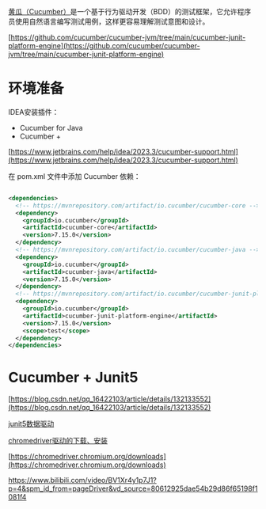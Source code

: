 [黄瓜（Cucumber）](https://cucumber.io/)是一个基于行为驱动开发（BDD）的测试框架，它允许程序员使用自然语言编写测试用例，这样更容易理解测试意图和设计。

[https://github.com/cucumber/cucumber-jvm/tree/main/cucumber-junit-platform-engine](https://github.com/cucumber/cucumber-jvm/tree/main/cucumber-junit-platform-engine)

# 环境准备

IDEA安装插件：

* Cucumber for Java
* Cucumber +

[https://www.jetbrains.com/help/idea/2023.3/cucumber-support.html](https://www.jetbrains.com/help/idea/2023.3/cucumber-support.html)

在 pom.xml 文件中添加 Cucumber 依赖：

```xml

<dependencies>
  <!-- https://mvnrepository.com/artifact/io.cucumber/cucumber-core -->
  <dependency>
    <groupId>io.cucumber</groupId>
    <artifactId>cucumber-core</artifactId>
    <version>7.15.0</version>
  </dependency>
  <!-- https://mvnrepository.com/artifact/io.cucumber/cucumber-java -->
  <dependency>
    <groupId>io.cucumber</groupId>
    <artifactId>cucumber-java</artifactId>
    <version>7.15.0</version>
  </dependency>
  <!-- https://mvnrepository.com/artifact/io.cucumber/cucumber-junit-platform-engine -->
  <dependency>
    <groupId>io.cucumber</groupId>
    <artifactId>cucumber-junit-platform-engine</artifactId>
    <version>7.15.0</version>
    <scope>test</scope>
  </dependency>
</dependencies>
```

# Cucumber + Junit5

[https://blog.csdn.net/qq_16422103/article/details/132133552](https://blog.csdn.net/qq_16422103/article/details/132133552)

[junit5数据驱动](https://www.cnblogs.com/Durant0420/p/14788027.html)

[chromedriver驱动的下载、安装](https://zhuanlan.zhihu.com/p/664339667)

[https://chromedriver.chromium.org/downloads](https://chromedriver.chromium.org/downloads)

[https://www.bilibili.com/video/BV1Xr4y1p7J1?
p=4&spm_id_from=pageDriver&vd_source=80612925dae54b29d86f65198f1081f4](https://www.bilibili.com/video/BV1Xr4y1p7J1?p=4&spm_id_from=pageDriver&vd_source=80612925dae54b29d86f65198f1081f4)
